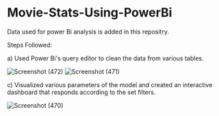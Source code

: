 # Movie-Stats-Using-PowerBi

Data used for power Bi analysis is added in this repositry.

Steps Followed:

a) Used Power Bi's query editor to clean the data from various tables.

 ![Screenshot (472)](https://user-images.githubusercontent.com/99244447/211306923-63fe3af0-595c-4c07-8876-95f1d2fbac5a.png)      ![Screenshot (471)](https://user-images.githubusercontent.com/99244447/211306965-40716cb3-6a8b-4a4e-8563-e0ebba577527.png)

c) Visualized various parameters of the model and created an interactive dashboard that responds according to the set filters.

![Screenshot (470)](https://user-images.githubusercontent.com/99244447/211306842-0af10b37-ae1a-49d1-b7b4-7d6116d05a16.png)
